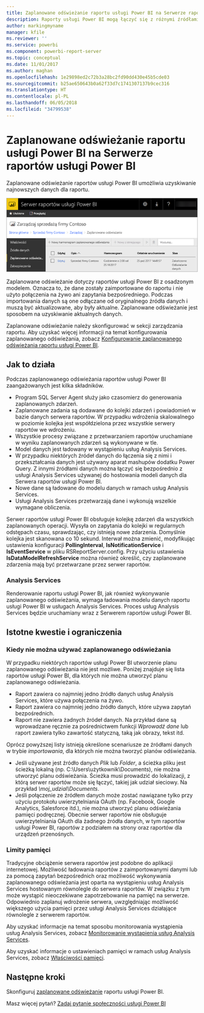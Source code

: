 ```yaml
---
title: Zaplanowane odświeżanie raportu usługi Power BI na Serwerze raportów usługi Power BI
description: Raporty usługi Power BI mogą łączyć się z różnymi źródłami danych. Zależnie od sposobu użycia danych są dostępne różne źródła danych.
author: markingmyname
manager: kfile
ms.reviewer: ''
ms.service: powerbi
ms.component: powerbi-report-server
ms.topic: conceptual
ms.date: 11/01/2017
ms.author: maghan
ms.openlocfilehash: 1e29898ed2c72b3a28bc2fd90dd430e45b5cde03
ms.sourcegitcommit: b25ae650643b0a62f33d7c1741307137b9cec316
ms.translationtype: HT
ms.contentlocale: pl-PL
ms.lasthandoff: 06/05/2018
ms.locfileid: "34799538"
---
```

# <a name="power-bi-report-scheduled-refresh-in-power-bi-report-server"></a>Zaplanowane odświeżanie raportu usługi Power BI na Serwerze raportów usługi Power BI
Zaplanowane odświeżanie raportów usługi Power BI umożliwia uzyskiwanie najnowszych danych dla raportu.

![Zaplanowane odświeżanie na Serwerze raportów usługi Power BI](media/scheduled-refresh/scheduled-refresh-success.png)

Zaplanowane odświeżanie dotyczy raportów usługi Power BI z osadzonym modelem. Oznacza to, że dane zostały zaimportowane do raportu i nie użyto połączenia na żywo ani zapytania bezpośredniego. Podczas importowania danych są one odłączane od oryginalnego źródła danych i muszą być aktualizowane, aby były aktualne. Zaplanowane odświeżanie jest sposobem na uzyskiwanie aktualnych danych.

Zaplanowane odświeżanie należy skonfigurować w sekcji zarządzania raportu. Aby uzyskać więcej informacji na temat konfigurowania zaplanowanego odświeżania, zobacz [Konfigurowanie zaplanowanego odświeżania raportu usługi Power BI](configure-scheduled-refresh.md).

## <a name="how-this-works"></a>Jak to działa
Podczas zaplanowanego odświeżania raportów usługi Power BI zaangażowanych jest kilka składników.

* Program SQL Server Agent służy jako czasomierz do generowania zaplanowanych zdarzeń.
* Zaplanowane zadania są dodawane do kolejki zdarzeń i powiadomień w bazie danych serwera raportów. W przypadku wdrożenia skalowalnego w poziomie kolejka jest współdzielona przez wszystkie serwery raportów we wdrożeniu.
* Wszystkie procesy związane z przetwarzaniem raportów uruchamiane w wyniku zaplanowanych zdarzeń są wykonywane w tle.
* Model danych jest ładowany w wystąpieniu usług Analysis Services.
* W przypadku niektórych źródeł danych do łączenia się z nimi i przekształcania danych jest używany aparat mashupów dodatku Power Query. Z innymi źródłami danych można łączyć się bezpośrednio z usługi Analysis Services używanej do hostowania modeli danych dla Serwera raportów usługi Power BI.
* Nowe dane są ładowane do modelu danych w ramach usług Analysis Services.
* Usługi Analysis Services przetwarzają dane i wykonują wszelkie wymagane obliczenia.

Serwer raportów usługi Power BI obsługuje kolejkę zdarzeń dla wszystkich zaplanowanych operacji. Wysyła on zapytania do kolejki w regularnych odstępach czasu, sprawdzając, czy istnieją nowe zdarzenia. Domyślnie kolejka jest skanowana co 10 sekund. Interwał można zmienić, modyfikując ustawienia konfiguracji **PollingInterval**, **IsNotificationService** i **IsEventService** w pliku RSReportServer.config. Przy użyciu ustawienia **IsDataModelRefreshService** można również określić, czy zaplanowane zdarzenia mają być przetwarzane przez serwer raportów.

### <a name="analysis-services"></a>Analysis Services
Renderowanie raportu usługi Power BI, jak również wykonywanie zaplanowanego odświeżania, wymaga ładowania modelu danych raportu usługi Power BI w usługach Analysis Services. Proces usług Analysis Services będzie uruchamiany wraz z Serwerem raportów usługi Power BI.

## <a name="considerations-and-limitations"></a>Istotne kwestie i ograniczenia
### <a name="when-scheduled-refresh-cant-be-used"></a>Kiedy nie można używać zaplanowanego odświeżania
W przypadku niektórych raportów usługi Power BI utworzenie planu zaplanowanego odświeżania nie jest możliwe. Poniżej znajduje się lista raportów usługi Power BI, dla których nie można utworzyć planu zaplanowanego odświeżania.

* Raport zawiera co najmniej jedno źródło danych usług Analysis Services, które używa połączenia na żywo.
* Raport zawiera co najmniej jedno źródło danych, które używa zapytań bezpośrednich.
* Raport nie zawiera żadnych źródeł danych. Na przykład dane są wprowadzane ręcznie za pośrednictwem funkcji *Wprowadź dane* lub raport zawiera tylko zawartość statyczną, taką jak obrazy, tekst itd.

Oprócz powyższej listy istnieją określone scenariusze ze źródłami danych w trybie *importowania*, dla których nie można tworzyć planów odświeżania.

* Jeśli używane jest źródło danych *Plik* lub *Folder*, a ścieżka pliku jest ścieżką lokalną (np. C:\Users\użytkownik\Documents), nie można utworzyć planu odświeżania. Ścieżka musi prowadzić do lokalizacji, z którą serwer raportów może się łączyć, takiej jak udział sieciowy. Na przykład *\\moj_udzial\Documents*.
* Jeśli połączenie ze źródłem danych może zostać nawiązane tylko przy użyciu protokołu uwierzytelniania OAuth (np. Facebook, Google Analytics, Salesforce itd.), nie można utworzyć planu odświeżania pamięci podręcznej. Obecnie serwer raportów nie obsługuje uwierzytelniania OAuth dla żadnego źródła danych, w tym raportów usługi Power BI, raportów z podziałem na strony oraz raportów dla urządzeń przenośnych.

### <a name="memory-limits"></a>Limity pamięci
Tradycyjne obciążenie serwera raportów jest podobne do aplikacji internetowej. Możliwość ładowania raportów z zaimportowanymi danymi lub za pomocą zapytań bezpośrednich oraz możliwość wykonywania zaplanowanego odświeżania jest oparta na wystąpieniu usług Analysis Services hostowanym równolegle do serwera raportów. W związku z tym może wystąpić nieoczekiwane zapotrzebowanie na pamięć na serwerze. Odpowiednio zaplanuj wdrożenie serwera, uwzględniając możliwość większego użycia pamięci przez usługi Analysis Services działające równolegle z serwerem raportów.

Aby uzyskać informacje na temat sposobu monitorowania wystąpienia usług Analysis Services, zobacz [Monitorowanie wystąpienia usług Analysis Services](https://docs.microsoft.com/sql/analysis-services/instances/monitor-an-analysis-services-instance).

Aby uzyskać informacje o ustawieniach pamięci w ramach usług Analysis Services, zobacz [Właściwości pamięci](https://docs.microsoft.com/sql/analysis-services/server-properties/memory-properties).

## <a name="next-steps"></a>Następne kroki
Skonfiguruj [zaplanowane odświeżanie](configure-scheduled-refresh.md) raportu usługi Power BI.

Masz więcej pytań? [Zadaj pytanie społeczności usługi Power BI](https://community.powerbi.com/)

